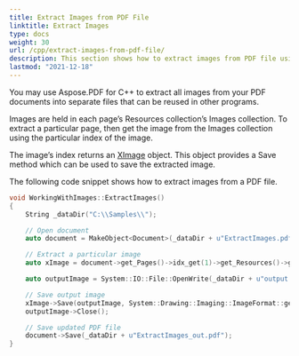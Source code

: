 ```yaml
---
title: Extract Images from PDF File
linktitle: Extract Images
type: docs
weight: 30
url: /cpp/extract-images-from-pdf-file/
description: This section shows how to extract images from PDF file using C++ library.
lastmod: "2021-12-18"
---
```


You may use Aspose.PDF for C++ to extract all images from your PDF documents into separate files that can be reused in other programs. 

Images are held in each page’s Resources  collection’s Images collection. To extract a particular page, then get the image from the Images collection using the particular index of the image.

The image’s index returns an [XImage](https://apireference.aspose.com/pdf/cpp/class/aspose.pdf.x_image) object. This object provides a Save method which can be used to save the extracted image. 

The following code snippet shows how to extract images from a PDF file.

```cpp
void WorkingWithImages::ExtractImages()
{
	String _dataDir("C:\\Samples\\");

	// Open document
	auto document = MakeObject<Document>(_dataDir + u"ExtractImages.pdf");

	// Extract a particular image
	auto xImage = document->get_Pages()->idx_get(1)->get_Resources()->get_Images()->idx_get(1);

	auto outputImage = System::IO::File::OpenWrite(_dataDir + u"output.jpg");

	// Save output image
	xImage->Save(outputImage, System::Drawing::Imaging::ImageFormat::get_Jpeg());
	outputImage->Close();

	// Save updated PDF file
	document->Save(_dataDir + u"ExtractImages_out.pdf");
}
```
